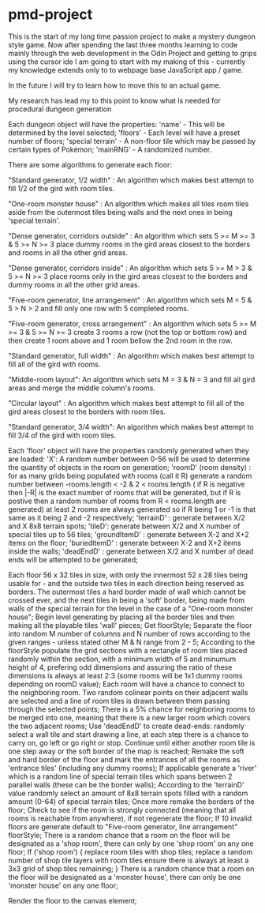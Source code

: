 # pmd-project

This is the start of my long time passion project to make a mystery dungeon style game. Now after spending the last three months learning to code mainly through the web development in the Odin Project and getting to grips using the cursor ide I am going to start with my making of this - currently my knowledge extends only to to webpage base JavaScript app / game. 

In the future I will try to learn how to move this to an actual game.

My research has lead my to this point to know what is needed for procedural dungeon generation

Each dungeon object will have the properties: 'name' - This will be determined by the level selected; 'floors' - Each level will have a preset number of floors; 'special terrain' - A non-floor tile which may be passed by certain types of Pokémon; 'mainRNG' - A randomized number.
    

There are some algorithms to generate each floor:

"Standard generator, 1/2 width" : An algorithm which makes best attempt to fill 1/2 of the gird with room tiles.

"One-room monster house" : An algorithm which makes all tiles room tiles aside from the outermost tiles being walls and the next ones in being 'special terrain'.

"Dense generator, corridors outside" : An algorithm which sets 5 >= M >= 3 & 5 >= N >= 3 place dummy rooms in the gird areas closest to the borders and rooms in all the other grid areas.

"Dense generator, corridors inside" : An algorithm which sets 5 >= M > 3 & 5 >= N >= 3 place rooms only in the gird areas closest to the borders and dummy rooms in all the other grid areas.

"Five-room generator, line arrangement" : An algorithm which sets M = 5 & 5 > N > 2 and fill only one row with 5 completed rooms.

"Five-room generator, cross arrangement" : An algorithm which sets 5 >= M >= 3 & 5 >= N >= 3 create 3 rooms a row (not the top or bottom row) and then create 1 room above and 1 room bellow the 2nd room in the row.

"Standard generator, full width" : An algorithm which makes best attempt to fill all of the gird with rooms.

"Middle-room layout": An algorithm which sets M = 3 & N = 3 and fill all gird areas and merge the middle column's rooms.

"Circular layout" : An algorithm which makes best attempt to fill all of the gird areas closest to the borders with room tiles.

"Standard generator, 3/4 width": An algorithm which makes best attempt to fill 3/4 of the gird with room tiles.


Each 'floor' object will have the properties randomly generated when they are loaded: 
'X': A random number between 0-56 will be used to determine the quantity of objects in the room on generation;
'roomD' (room density) : for as many grids being populated with rooms (call it R) generate a random number between -rooms.length < -2 & 2 < rooms.length ( if R is negative then |-R| is the exact number of rooms that will be generated, but if R is postive then a random number of rooms from R < rooms.length are generated) at least 2 rooms are always generated so if R being 1 or -1 is that same as it being 2 and -2 respectively;
'terrainD' : generate between X/2 and X 8x8 terrain spots; 
'tileD': generate between X/2 and X number of special tiles up to 56 tiles;
'groundItemD' : generate between X-2 and X+2 items on the floor;
'buriedItemD' : generate between X-2 and X+2 items inside the walls;
'deadEndD' : generate between X/2 and X number of dead ends will be attempted to be generated;

Each floor 56 x 32 tiles in size, with only the innermost 52 x 28 tiles being usable for - and the outside two tiles in each direction being reserved as borders. The outermost tiles a hard border made of wall which cannot be crossed ever, and the next tiles in being a 'soft' border, being made from walls of the special terrain for the level in the case of a "One-room monster house";
Begin level generating by placing all the border tiles and then making all the playable tiles 'wall' pieces;
Get floorStyle;
Separate the floor into random M number of columns and N number of rows according to the given ranges - unless stated other M & N range from 2 - 5;
According to the floorStyle populate the grid sections with a rectangle of room tiles placed randomly within the section, with a minimum width of 5 and minumum height of 4, prefering odd dimensions and assuring the ratio of these dimensions is always at least 2:3 (some rooms will be 1x1 dummy rooms depending on roomD value);
Each room will have a chance to connect to the neighboring room. Two random colinear points on their adjacent walls are selected and a line of room tiles is drawn between them passing through the selected points;
There is a 5% chance for neighboring rooms to be merged into one, meaning that there is a new larger room which covers the two adjacent rooms;
Use 'deadEndD' to create dead-ends: randomly select a wall tile and start drawing a line, at each step there is a chance to carry on, go left or go right or stop. Continue until either another room tile is one step away or the soft border of the map is reached;
Remake the soft and hard border of the floor and mark the entrances of all the rooms as 'entrance tiles' (including any dummy rooms);
If applicable generate a 'river' which is a random line of special terrain tiles which spans between 2 parallel walls (these can be the border walls);
According to the 'terrainD' value randomly select an amount of 8x8 terrain spots filled with a random amount (0-64) of special terrain tiles;
Once more remake the borders of the floor;
Check to see if the room is strongly connected (meaning that all rooms is reachable from anywhere), if not regenerate the floor;
If 10 invalid floors are generate default to "Five-room generator, line arrangement" floorStyle;
There is a random chance that a room on the floor will be designated as a 'shop room', there can only by one 'shop room' on any one floor;
If ('shop room') {
	replace room tiles with shop tiles;
	replace a random number of shop tile layers with room tiles ensure there is always at least a 3x3 grid of shop tiles remaining;
}
There is a random chance that a room on the floor will be designated as a 'monster house', there can only be one 'monster house' on any one floor;

Render the floor to the canvas element;